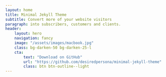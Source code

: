 ```yaml
---
layout: home
title: Minimal Jekyll Theme
subtitle: Convert more of your website visitors 
paragraph: into subscribers, customers and clients. 
header:
    layout: hero
    navigation: fancy
    image: "/assets/images/macbook.jpg"
    class: bg-darken-50 bg-darken-25-l
    cta:
        text: "Download on GitHub"
        url: "https://github.com/desiredpersona/minimal-jekyll-theme"
        class: btn btn-outline--light
---
```

